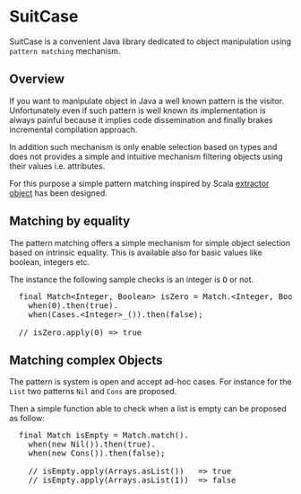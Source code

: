 SuitCase
========

SuitCase is a convenient Java library dedicated to object manipulation using `pattern matching` mechanism.

Overview
--------

If you want to manipulate object in Java a well known pattern is the visitor. Unfortunately even if
such pattern is well known its implementation is always painful because it implies code dissemination
and finally brakes incremental compilation approach.

In addition such mechanism is only enable selection based on types and does not provides a simple and
intuitive mechanism filtering objects using their values i.e. attributes.

For this purpose a simple pattern matching inspired by Scala [extractor object](http://www.scala-lang.org/node/112)
has been designed.

Matching by equality
--------------------

The pattern matching offers a simple mechanism for simple object selection based on intrinsic equality.
This is available also for basic values like boolean, integers etc.

The instance the following sample checks is an integer is <tt>O</tt> or not. 

<pre>
  final Match&lt;Integer, Boolean> isZero = Match.&lt;Integer, Boolean>match().
    when(0).then(true).
    when(Cases.&lt;Integer>_()).then(false);
    
  // isZero.apply(0) => true 
</pre>

Matching complex Objects 
------------------------

The pattern is system is open and accept ad-hoc cases. For instance for the `List` two patterns `Nil` 
and `Cons` are proposed.

Then a simple function able to check when a list is empty can be proposed as follow:

<pre>
  final Match<List, Boolean> isEmpty = Match.<List, Boolean>match().
    when(new Nil()).then(true).
    when(new Cons()).then(false);

    // isEmpty.apply(Arrays.asList())   => true
    // isEmpty.apply(Arrays.asList(1))  => false
</pre>



